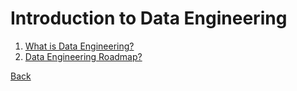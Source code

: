 # Introduction to Data Engineering

1. [What is Data Engineering?](./1.1-what-is-data-engineering.md)
2. [Data Engineering Roadmap?](./1.2-data-engineering-roadmap.md)

[Back](/README.md)
